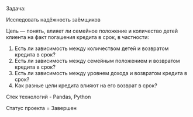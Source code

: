 Задача:

Исследовать надёжность заёмщиков

Цель — понять, влияет ли семейное положение и количество детей клиента на факт погашения кредита в срок, в частности:

1. Есть ли зависимость между количеством детей и возвратом кредита в срок?
2. Есть ли зависимость между семейным положением и возвратом кредита в срок?
3. Есть ли зависимость между уровнем дохода и возвратом кредита в срок?
4. Как разные цели кредита влияют на его возврат в срок?

Стек технологий - Pandas, Python

Статус проекта = Завершен

